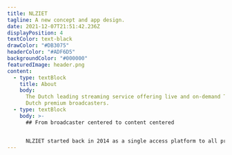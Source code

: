 ```yaml
---
title: NLZIET
tagline: A new concept and app design.
date: 2021-12-07T21:51:42.236Z
displayPosition: 4
textColor: text-black
drawColor: "#DB3075"
headerColor: "#ADF6D5"
backgroundColor: "#000000"
featuredImage: header.png
content:
  - type: textBlock
    title: About
    body:
      The Dutch leading streaming service offering live and on-demand TV of the
      Dutch premium broadcasters.
  - type: textBlock
    body: >-
      ## From broadcaster centered to content centered


      NLZIET started back in 2014 as a single access platform to all premium Dutch broadcasters’ streaming services and live television. That the service is powered by different broadcasters is directly reflected in the interface. Exploring new content means choosing a broadcaster to browse their content. This doesn’t really match how users consume television content as their content interests transcend broadcaster boundaries. That's why we together with NLZIET transformed the platform from a broadcaster centered platform to a content centered platform.
---
```

